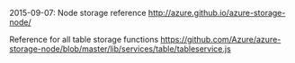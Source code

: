 2015-09-07:
Node storage reference
http://azure.github.io/azure-storage-node/

Reference for all table storage functions
https://github.com/Azure/azure-storage-node/blob/master/lib/services/table/tableservice.js
